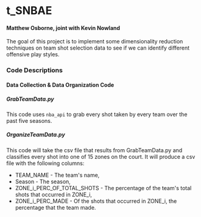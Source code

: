 # t_SNBAE
#### Matthew Osborne, joint with Kevin Nowland

The goal of this project is to implement some dimensionality reduction techniques on team shot selection data to see if we can identify different offensive play styles.

### Code Descriptions

#### Data Collection &amp; Data Organization Code
##### GrabTeamData.py
This code uses `nba_api` to grab every shot taken by every team over the past five seasons.

##### OrganizeTeamData.py
This code will take the csv file that results from GrabTeamData.py and classifies every shot into one of 15 zones on the court. It will produce a csv file with the following columns:
 <ul>
 <li>TEAM_NAME - The team's name,</li>
 <li>Season - The season,</li>
 <li>ZONE_i_PERC_OF_TOTAL_SHOTS - The percentage of the team's total shots that occurred in ZONE_i,</li>
 <li>ZONE_i_PERC_MADE - Of the shots that occurred in ZONE_i, the percentage that the team made.</li>
 </ul>
